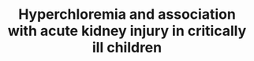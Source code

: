 ---
draft: false
title: 'Hyperchloremia and association with acute kidney injury in critically ill children'
publishDate: 2022-11-21
journal: 'Pediatr Nephrol 38, 2233–2242 (2023)'
authors: [Ginter, D., Gilfoyle, E., Wade, A. et al.]
link: 'https://doi.org/10.1007/s00467-022-05823-8'
---